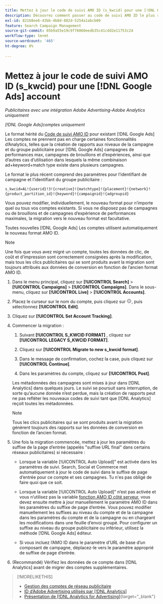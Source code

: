 ```yaml
---
title: Mettez à jour le code de suivi AMO ID (s_kwcid) pour une [!DNL Google Ads] account
description: Découvrez comment passer au code de suivi AMO ID le plus récent pour une [!DNL Google Ads] compte .
exl-id: 82168ee6-43bb-4b8d-882d-5254a1abcb09
feature: Search Campaign Management
source-git-commit: 05b9a55e19c9f76060eedb35c41cdd2e11753c24
workflow-type: tm+mt
source-wordcount: '465'
ht-degree: 0%

---
```


# Mettez à jour le code de suivi AMO ID (s_kwcid) pour une [!DNL Google Ads] account

*Publicitaires avec une intégration Adobe Advertising-Adobe Analytics uniquement*

*[!DNL Google Ads]comptes uniquement*

Le format hérité du [Code de suivi AMO ID](/help/integrations/analytics/ids.md#amo-id-formats) pour existant [!DNL Google Ads] Les comptes ne prennent pas en charge certaines fonctionnalités d’Analytics, telles que la création de rapports aux niveaux de la campagne et du groupe publicitaire pour [!DNL Google Ads] campagnes de performances max, campagnes de brouillons et d’expériences, ainsi que d’autres cas d’utilisation dans lesquels la même combinaison ad+keyword+match type existe dans plusieurs campagnes.

Le format le plus récent comprend des paramètres pour l’identifiant de campagne et l’identifiant du groupe publicitaire :

```
s_kwcid=AL!{userid}!3!{creative}!{matchtype}!{placement}!{network}!{product_partition_id}!{keyword}!{campaignid}!{adgroupid}
```

Vous pouvez modifier, individuellement, le nouveau format pour n’importe quel ou tous vos comptes existants. Si vous ne disposez pas de campagnes ou de brouillons et de campagnes d’expérience de performances maximales, la migration vers le nouveau format est facultative.

Toutes nouvelles [!DNL Google Ads] Les comptes utilisent automatiquement le nouveau format AMO ID.

>[!NOTE]
>
>Une fois que vous avez migré un compte, toutes les données de clic, de coût et d’impression sont correctement consignées après la modification, mais tous les clics publicitaires qui se sont produits avant la migration sont toujours attribués aux données de conversion en fonction de l’ancien format AMO ID.

1. Dans le menu principal, cliquez sur **[!UICONTROL Search]** \> **[!UICONTROL Campaigns]** \> **[!UICONTROL Campaigns]**. Dans le sous-menu, cliquez sur **[!UICONTROL Live]** \> **[!UICONTROL Accounts]**.

1. Placez le curseur sur le nom du compte, puis cliquez sur ![icône déroulante flèche](/help/search-social-commerce/assets/arrow-dropdown-menu.png), puis sélectionnez **[!UICONTROL Edit]**.

1. Cliquez sur **[!UICONTROL Set Account Tracking]**.

1. Commencer la migration :

   1. Suivant **[!UICONTROL S_KWCID FORMAT]** , cliquez sur **[!UICONTROL LEGACY S_KWCID FORMAT]**.

   1. Cliquez sur **[!UICONTROL Migrate to new s_kwcid format]**.

   1. Dans le message de confirmation, cochez la case, puis cliquez sur **[!UICONTROL Continue]**.

   1. Dans les paramètres du compte, cliquez sur **[!UICONTROL Post]**.

   Les métadonnées des campagnes sont mises à jour dans [!DNL Analytics] dans quelques jours. Le suivi se poursuit sans interruption, de sorte qu’aucune donnée n’est perdue, mais la création de rapports peut ne pas refléter les nouveaux codes de suivi tant que [!DNL Analytics] reçoit toutes les métadonnées.

   >[!NOTE]
   >
   >Tous les clics publicitaires qui se sont produits avant la migration génèrent toujours des rapports sur les données de conversion en fonction de l’ancien format.

1. Une fois la migration commencée, mettez à jour les paramètres du suffixe de la page d’entrée (appelés &quot;suffixe URL final&quot; dans certains réseaux publicitaires) si nécessaire :

   * Lorsque la variable [!UICONTROL Auto Upload]&quot; est activée dans les paramètres de suivi. Search, Social et Commerce met automatiquement à jour le code de suivi dans le suffixe de page d’entrée pour ce compte et ses campagnes. Tu n&#39;es pas obligé de faire quoi que ce soit.

   * Lorsque la variable [!UICONTROL Auto Upload]&quot; n’est pas activée et vous n’utilisez pas la variable [fonction AMO ID côté serveur](/help/integrations/analytics/ids.md#amo-id-formats), vous devez ensuite mettre à jour manuellement le paramètre AMO ID dans les paramètres du suffixe de page d’entrée. Vous pouvez modifier manuellement les suffixes au niveau du compte et de la campagne dans les paramètres du compte et de la campagne ou en chargeant les modifications dans une feuille d’envoi groupé. Pour configurer un suffixe au niveau du groupe publicitaire ou inférieur, utilisez la méthode [!DNL Google Ads] éditeur.

   * Si vous incluez l’AMO ID dans le paramètre d’URL de base d’un composant de campagne, déplacez-le vers le paramètre approprié de suffixe de page d’entrée.

1. (Recommandé) Vérifiez les données de ce compte dans [!DNL Analytics] avant de migrer des comptes supplémentaires.

>[!MORELIKETHIS]
>
>* [Gestion des comptes de réseau publicitaire](ad-network-account-manage.md)
>* [ID d’Adobe Advertising utilisés par [!DNL Analytics]](/help/integrations/analytics/ids.md)
>* [Présentation de [!DNL Analytics for Advertising]](https://experienceleague.adobe.com/docs/advertising/integrations/home.html){target="_blank"}
